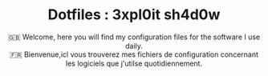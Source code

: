 <h1 align="center">Dotfiles : 3xpl0it sh4d0w</h1>
<p align="center">
🇬🇧 Welcome, here you will find my configuration files for the software I use daily. <br>
🇫🇷 Bienvenue,icl vous trouverez mes fichiers de configuration concernant les logiciels que j'utilse quotidiennement.
</p>
